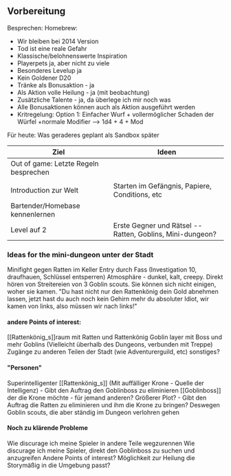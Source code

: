 ## Vorbereitung
Besprechen:
Homebrew:
- Wir bleiben bei 2014 Version
- Tod ist eine reale Gefahr
- Klassische/belohnenswerte Inspiration
- Playerpets ja, aber nicht zu viele
- Besonderes Levelup ja
- Kein Goldener D20
- Tränke als Bonusaktion - ja
- Als Aktion volle Heilung - ja (mit beobachtung)
- Zusätzliche Talente - ja, da überlege ich mir noch was
- Alle Bonusaktionen können auch als Aktion ausgeführt werden
- Kritregelung: Option 1: Einfacher Wurf + vollermöglicher Schaden der Würfel +normale Modifier --> 1d4 + 4 + Mod

Für heute:
Was geraderes geplant als Sandbox später

| Ziel                                  | Ideen                                                     |
| ------------------------------------- | --------------------------------------------------------- |
| Out of game: Letzte Regeln besprechen |                                                           |
|                                       |                                                           |
| Introduction zur Welt                 | Starten im Gefängnis, Papiere, Conditions, etc            |
| Bartender/Homebase kennenlernen       |                                                           |
| Level auf 2                           | Erste Gegner und Rätsel -- Ratten, Goblins, Mini-dungeon? |
### Ideas for the mini-dungeon unter der Stadt
Minifight gegen Ratten im Keller
Entry durch Fass (Investigation 10, draufhauen, Schlüssel entsperren)
Atmosphäre - dunkel, kalt, creepy.
Direkt hören von Streitereien von 3 Goblin scouts. Sie können sich nicht einigen, woher sie kamen. "Du hast nicht nur den Rattenkönig dein Gold abnehmen lassen, jetzt hast du auch noch kein Gehirn mehr du absoluter Idiot, wir kamen von links, also müssen wir nach links!"
#### andere Points of interest:
[[Rattenkönig_s]]raum mit Ratten und Rattenkönig
Goblin layer mit Boss und mehr Goblins (Vielleicht überhalb des Dungeons, verbunden mit Treppe)
Zugänge zu anderen Teilen der Stadt (wie Adventurerguild, etc)
sonstiges?
#### "Personen"
Superintelligenter [[Rattenkönig_s]] (Mit auffälliger Krone - Quelle der Intelligenz) - Gibt den Auftrag den Goblinboss zu eliminieren
[[Goblinboss]] der die Krone möchte - für jemand anderen? Größerer Plot? - Gibt den Auftrag die Ratten zu eliminieren und ihm die Krone zu bringen?
Deswegen Goblin scouts, die aber ständig im Dungeon verlohren gehen
#### Noch zu klärende Probleme
Wie discurage ich meine Spieler in andere Teile wegzurennen
Wie discurage ich meine Spieler, direkt den Goblinboss zu suchen und anzugreifen
Andere Points of interest?
Möglichkeit zur Heilung die Storymäßig in die Umgebung passt?